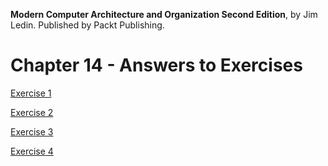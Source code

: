 __Modern Computer Architecture and Organization Second Edition__, by Jim Ledin. Published by Packt Publishing.
# Chapter 14 - Answers to Exercises

[Exercise 1](Ex__1_install_qiskit.md)

[Exercise 2](Ex__2_quantum_experience.md)

[Exercise 3](Ex__3_run_quantum_local.md)

[Exercise 4](Ex__4_run_quantum_computer.md)
